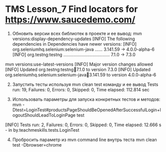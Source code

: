 TMS Lesson_7 Find locators for https://www.saucedemo.com/
=======================================================================

1. Обновить версии всех библиотек в проекте и ее вывод:
mvn versions:display-dependency-updates
[INFO] The following dependencies in Dependencies have newer versions:
[INFO]   org.seleniumhq.selenium:selenium-java ...... 3.141.59 -> 4.0.0-alpha-6
[INFO]   org.testng:testng ..................................... 7.1.0 -> 7.3.0

mvn versions:use-latest-versions
[INFO] Major version changes allowed
[INFO] Updated org.testng:testng:jar:7.1.0 to version 7.3.0
[INFO] Updated org.seleniumhq.selenium:selenium-java:jar:3.141.59 to version 4.0.0-alpha-6

2. Запустить тесты используя mvn clean test команду и ее вывод
Tests run: 19, Failures: 0, Errors: 0, Skipped: 0, Time elapsed: 112.814 sec

3. Использовать параметры для запуска конкретных тестов и методов:
mvn -Dtest=LoginTest#productsPageShouldBeOpenedAfterSuccessfulLogin+logoutShouldLeadToLoginPage test

[INFO] Tests run: 2, Failures: 0, Errors: 0, Skipped: 0, Time elapsed: 12.666 s - in by.teachmeskills.tests.LoginTest

4. Пробросить параметр из mvn command line внутрь теста
mvn clean test -Dbrowser=chrome
